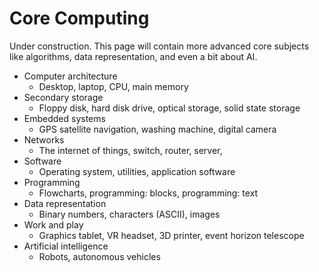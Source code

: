 # Core Computing

Under construction. This page will contain more advanced core subjects like algorithms, data representation, and even a bit about AI.

- Computer architecture
    - Desktop, laptop, CPU, main memory
- Secondary storage
    - Floppy disk, hard disk drive, optical storage, solid state storage
- Embedded systems
    - GPS satellite navigation, washing machine, digital camera
- Networks
    - The internet of things, switch, router, server,
- Software
    - Operating system, utilities, application software
- Programming
    - Flowcharts, programming: blocks, programming: text
- Data representation
    - Binary numbers, characters (ASCII), images
- Work and play
    - Graphics tablet, VR headset, 3D printer, event horizon telescope
- Artificial intelligence
    - Robots, autonomous vehicles
